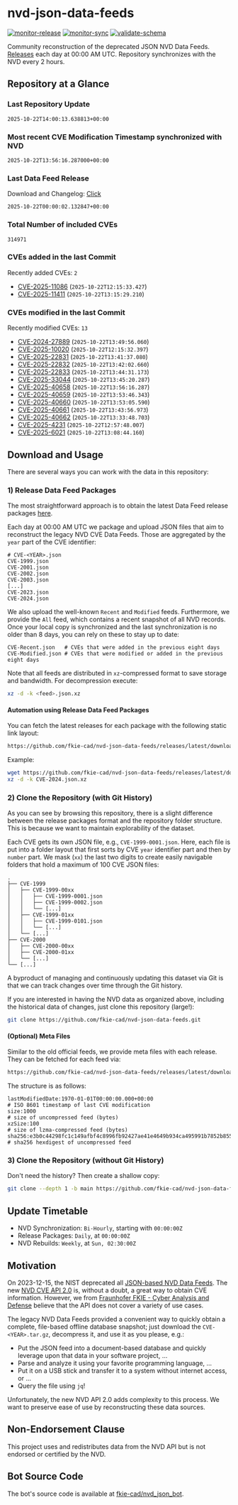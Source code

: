 # nvd-json-data-feeds

[![monitor-release](https://github.com/fkie-cad/nvd-json-data-feeds/actions/workflows/monitor_release.yml/badge.svg)](https://github.com/fkie-cad/nvd-json-data-feeds/actions/workflows/monitor_release.yml)
[![monitor-sync](https://github.com/fkie-cad/nvd-json-data-feeds/actions/workflows/monitor_sync.yml/badge.svg)](https://github.com/fkie-cad/nvd-json-data-feeds/actions/workflows/monitor_sync.yml)
[![validate-schema](https://github.com/fkie-cad/nvd-json-data-feeds/actions/workflows/validate_schema.yml/badge.svg)](https://github.com/fkie-cad/nvd-json-data-feeds/actions/workflows/validate_schema.yml)

Community reconstruction of the deprecated JSON NVD Data Feeds.
[Releases](https://github.com/fkie-cad/nvd-json-data-feeds/releases/latest) each day at 00:00 AM UTC.
Repository synchronizes with the NVD every 2 hours.

## Repository at a Glance

### Last Repository Update

```plain
2025-10-22T14:00:13.638813+00:00
```

### Most recent CVE Modification Timestamp synchronized with NVD

```plain
2025-10-22T13:56:16.287000+00:00
```

### Last Data Feed Release

Download and Changelog: [Click](https://github.com/fkie-cad/nvd-json-data-feeds/releases/latest)

```plain
2025-10-22T00:00:02.132847+00:00
```

### Total Number of included CVEs

```plain
314971
```

### CVEs added in the last Commit

Recently added CVEs: `2`

- [CVE-2025-11086](CVE-2025/CVE-2025-110xx/CVE-2025-11086.json) (`2025-10-22T12:15:33.427`)
- [CVE-2025-11411](CVE-2025/CVE-2025-114xx/CVE-2025-11411.json) (`2025-10-22T13:15:29.210`)


### CVEs modified in the last Commit

Recently modified CVEs: `13`

- [CVE-2024-27889](CVE-2024/CVE-2024-278xx/CVE-2024-27889.json) (`2025-10-22T13:49:56.060`)
- [CVE-2025-10020](CVE-2025/CVE-2025-100xx/CVE-2025-10020.json) (`2025-10-22T12:15:32.397`)
- [CVE-2025-22831](CVE-2025/CVE-2025-228xx/CVE-2025-22831.json) (`2025-10-22T13:41:37.080`)
- [CVE-2025-22832](CVE-2025/CVE-2025-228xx/CVE-2025-22832.json) (`2025-10-22T13:42:02.660`)
- [CVE-2025-22833](CVE-2025/CVE-2025-228xx/CVE-2025-22833.json) (`2025-10-22T13:44:31.173`)
- [CVE-2025-33044](CVE-2025/CVE-2025-330xx/CVE-2025-33044.json) (`2025-10-22T13:45:20.287`)
- [CVE-2025-40658](CVE-2025/CVE-2025-406xx/CVE-2025-40658.json) (`2025-10-22T13:56:16.287`)
- [CVE-2025-40659](CVE-2025/CVE-2025-406xx/CVE-2025-40659.json) (`2025-10-22T13:53:46.343`)
- [CVE-2025-40660](CVE-2025/CVE-2025-406xx/CVE-2025-40660.json) (`2025-10-22T13:53:05.590`)
- [CVE-2025-40661](CVE-2025/CVE-2025-406xx/CVE-2025-40661.json) (`2025-10-22T13:43:56.973`)
- [CVE-2025-40662](CVE-2025/CVE-2025-406xx/CVE-2025-40662.json) (`2025-10-22T13:33:48.703`)
- [CVE-2025-4231](CVE-2025/CVE-2025-42xx/CVE-2025-4231.json) (`2025-10-22T12:57:48.007`)
- [CVE-2025-6021](CVE-2025/CVE-2025-60xx/CVE-2025-6021.json) (`2025-10-22T13:08:44.160`)


## Download and Usage

There are several ways you can work with the data in this repository:

### 1) Release Data Feed Packages

The most straightforward approach is to obtain the latest Data Feed release packages [here](https://github.com/fkie-cad/nvd-json-data-feeds/releases/latest).

Each day at 00:00 AM UTC we package and upload JSON files that aim to reconstruct the legacy NVD CVE Data Feeds.
Those are aggregated by the `year` part of the CVE identifier:

```
# CVE-<YEAR>.json
CVE-1999.json
CVE-2001.json
CVE-2002.json
CVE-2003.json
[...]
CVE-2023.json
CVE-2024.json
```

We also upload the well-known `Recent` and `Modified` feeds.
Furthermore, we provide the `All` feed, which contains a recent snapshot of all NVD records.
Once your local copy is synchronized and the last synchronization is no older than 8 days, you can rely on these to stay up to date:

```plain
CVE-Recent.json   # CVEs that were added in the previous eight days
CVE-Modified.json # CVEs that were modified or added in the previous eight days
```

Note that all feeds are distributed in `xz`-compressed format to save storage and bandwidth.
For decompression execute:

```sh
xz -d -k <feed>.json.xz
```

#### Automation using Release Data Feed Packages

You can fetch the latest releases for each package with the following static link layout:

```sh
https://github.com/fkie-cad/nvd-json-data-feeds/releases/latest/download/CVE-<YEAR>.json.xz
```

Example:

```sh
wget https://github.com/fkie-cad/nvd-json-data-feeds/releases/latest/download/CVE-2024.json.xz
xz -d -k CVE-2024.json.xz
```

### 2) Clone the Repository (with Git History)

As you can see by browsing this repository, there is a slight difference between the release packages format and the repository folder structure.
This is because we want to maintain explorability of the dataset.

Each CVE gets its own JSON file, e.g., `CVE-1999-0001.json`.
Here, each file is put into a folder layout that first sorts by CVE `year` identifier part and then by `number` part.
We mask (`xx`) the last two digits to create easily navigable folders that hold a maximum of 100 CVE JSON files:

```plain
.
├── CVE-1999
│   ├── CVE-1999-00xx
│   │   ├── CVE-1999-0001.json
│   │   ├── CVE-1999-0002.json
│   │   └── [...]
│   ├── CVE-1999-01xx
│   │   ├── CVE-1999-0101.json
│   │   └── [...]
│   └── [...]
├── CVE-2000
│   ├── CVE-2000-00xx
│   ├── CVE-2000-01xx
│   └── [...]
└── [...]
```

A byproduct of managing and continuously updating this dataset via Git is that we can track changes over time through the Git history.

If you are interested in having the NVD data as organized above, including the historical data of changes, just clone this repository (large!):

```sh
git clone https://github.com/fkie-cad/nvd-json-data-feeds.git
```

#### (Optional) Meta Files

Similar to the old official feeds, we provide meta files with each release. They can be fetched for each feed via:

```sh
https://github.com/fkie-cad/nvd-json-data-feeds/releases/latest/download/CVE-<YEAR>.meta
```

The structure is as follows:

```plain
lastModifiedDate:1970-01-01T00:00:00.000+00:00                          # ISO 8601 timestamp of last CVE modification
size:1000                                                               # size of uncompressed feed (bytes)
xzSize:100                                                              # size of lzma-compressed feed (bytes)
sha256:e3b0c44298fc1c149afbf4c8996fb92427ae41e4649b934ca495991b7852b855 # sha256 hexdigest of uncompressed feed
```

### 3) Clone the Repository (without Git History)

Don't need the history? Then create a shallow copy:

```sh
git clone --depth 1 -b main https://github.com/fkie-cad/nvd-json-data-feeds.git
```


## Update Timetable

* NVD Synchronization: `Bi-Hourly`, starting with `00:00:00Z`
* Release Packages: `Daily`, at `00:00:00Z`
* NVD Rebuilds: `Weekly`, at `Sun, 02:30:00Z`


## Motivation

On 2023-12-15, the NIST deprecated all [JSON-based NVD Data Feeds](https://nvd.nist.gov/vuln/data-feeds#divRetirementBanner-1).
The new [NVD CVE API 2.0](https://nvd.nist.gov/developers/vulnerabilities) is, without a doubt, a great way to obtain CVE information.
However, we from [Fraunhofer FKIE - Cyber Analysis and Defense](https://www.fkie.fraunhofer.de/en/departments/cad.html) believe that the API does not cover a variety of use cases.

The legacy NVD Data Feeds provided a convenient way to quickly obtain a complete, file-based offline database snapshot; just download the `CVE-<YEAR>.tar.gz`, decompress it, and use it as you please, e.g.:

- Put the JSON feed into a document-based database and quickly leverage upon that data in your software project, ...
- Parse and analyze it using your favorite programming language, ...
- Put it on a USB stick and transfer it to a system without internet access, or ...
- Query the file using `jq`!

Unfortunately, the new NVD API 2.0 adds complexity to this process.
We want to preserve ease of use by reconstructing these data sources.

## Non-Endorsement Clause

This project uses and redistributes data from the NVD API but is not endorsed or certified by the NVD.

## Bot Source Code

The bot's source code is available at [fkie-cad/nvd\_json\_bot](https://github.com/fkie-cad/nvd_json_bot).
